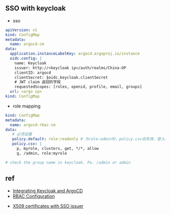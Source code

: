 



## SSO with keycloak

+ sso
```yml
apiVersion: v1
kind: ConfigMap
metadata:
  name: argocd-cm
data:
  application.instanceLabelKey: argocd.argoproj.io/instance
  oidc.config: |
    name: Keycloak
    issuer: http://<keycloak ip>/auth/realms/China-OP
    clientID: argocd
    clientSecret: $oidc.keycloak.clientSecret
    # JWT claim 返回的字段
    requestedScopes: [roles, openid, profile, email, groups]
  url: <argo ip>
kind: ConfigMap
```


+ role mapping
```yaml
kind: ConfigMap
metadata:
  name: argocd-rbac-cm
data:
   # 必须设置
   policy.default: role:readonly # 为role:admin时，policy.csv会失效，登入用户都为admin
   policy.csv: |
     p, myrole, clusters, get, */*, allow
     g, /admin, role:myrole

# check the group name in keycloak. Fe. /admin or admin
```

## ref
+ [Integrating Keycloak and ArgoCD](https://argo-cd.readthedocs.io/en/stable/operator-manual/user-management/keycloak/)
+ [RBAC Configuration](https://argo-cd.readthedocs.io/en/stable/operator-manual/rbac/)
<!-- issue -->
+ [X509 certificates with SSO issuer](https://github.com/argoproj/argo-workflows/discussions/5079)